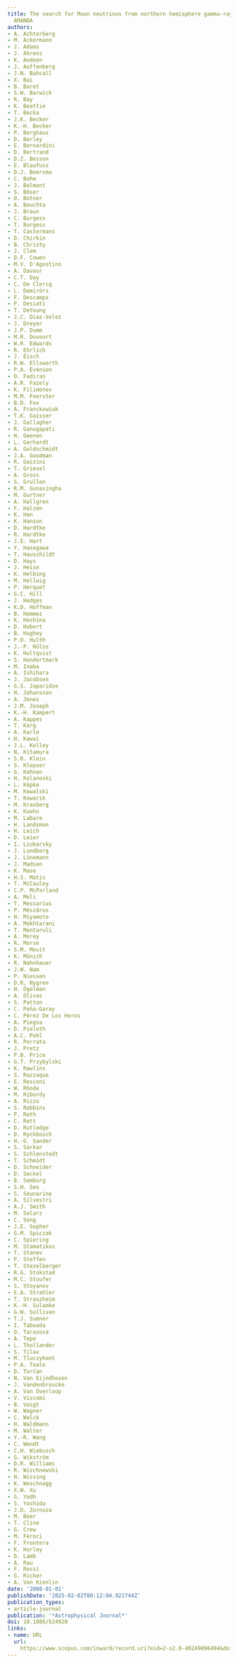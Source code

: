 ```yaml
---
title: The search for Muon neutrinos from northern hemisphere gamma-ray bursts with
  AMANDA
authors:
- A. Achterberg
- M. Ackermann
- J. Adams
- J. Ahrens
- K. Andeen
- J. Auffenberg
- J.N. Bahcall
- X. Bai
- B. Baret
- S.W. Barwick
- R. Bay
- K. Beattie
- T. Becka
- J.K. Becker
- K.-H. Becker
- P. Berghaus
- D. Berley
- E. Bernardini
- D. Bertrand
- D.Z. Besson
- E. Blaufuss
- D.J. Boersma
- C. Bohm
- J. Bolmont
- S. Böser
- O. Botner
- A. Bouchta
- J. Braun
- C. Burgess
- T. Burgess
- T. Castermans
- D. Chirkin
- B. Christy
- J. Clem
- D.F. Cowen
- M.V. D'Agostino
- A. Davour
- C.T. Day
- C. De Clercq
- L. Demirörs
- F. Descamps
- P. Desiati
- T. DeYoung
- J.C. Diaz-Velez
- J. Dreyer
- J.P. Dumm
- M.R. Duvoort
- W.R. Edwards
- R. Ehrlich
- J. Eisch
- R.W. Ellsworth
- P.A. Evenson
- O. Fadiran
- A.R. Fazely
- K. Filimonov
- M.M. Foerster
- B.D. Fox
- A. Franckowiak
- T.K. Gaisser
- J. Gallagher
- R. Ganugapati
- H. Geenen
- L. Gerhardt
- A. Goldschmidt
- J.A. Goodman
- R. Gozzini
- T. Griesel
- A. Gross
- S. Grullon
- R.M. Gunasingha
- M. Gurtner
- A. Hallgren
- F. Halzen
- K. Han
- K. Hanson
- D. Hardtke
- R. Hardtke
- J.E. Hart
- Y. Hasegawa
- T. Hauschildt
- D. Hays
- J. Heise
- K. Helbing
- M. Hellwig
- P. Herquet
- G.C. Hill
- J. Hodges
- K.D. Hoffman
- B. Hommez
- K. Hoshina
- D. Hubert
- B. Hughey
- P.O. Hulth
- J.-P. Hülss
- K. Hultqvist
- S. Hundertmark
- M. Inaba
- A. Ishihara
- J. Jacobsen
- G.S. Japaridze
- H. Johansson
- A. Jones
- J.M. Joseph
- K.-H. Kampert
- A. Kappes
- T. Karg
- A. Karle
- H. Kawai
- J.L. Kelley
- N. Kitamura
- S.R. Klein
- S. Klepser
- G. Kohnen
- H. Kolanoski
- L. Köpke
- M. Kowalski
- T. Kowarik
- M. Krasberg
- K. Kuehn
- M. Labare
- H. Landsman
- H. Leich
- D. Leier
- I. Liubarsky
- J. Lundberg
- J. Lünemann
- J. Madsen
- K. Mase
- H.S. Matis
- T. McCauley
- C.P. McParland
- A. Meli
- T. Messarius
- P. Mészáros
- H. Miyamoto
- A. Mokhtarani
- T. Montaruli
- A. Morey
- R. Morse
- S.M. Movit
- K. Münich
- R. Nahnhauer
- J.W. Nam
- P. Niessen
- D.R. Nygren
- H. Ögelman
- A. Olivas
- S. Patton
- C. Peña-Garay
- C. Pérez De Los Heros
- A. Piegsa
- D. Pieloth
- A.C. Pohl
- R. Porrata
- J. Pretz
- P.B. Price
- G.T. Przybylski
- K. Rawlins
- S. Razzaque
- E. Resconi
- W. Rhode
- M. Ribordy
- A. Rizzo
- S. Robbins
- P. Roth
- C. Rott
- D. Rutledge
- D. Ryckbosch
- H.-G. Sander
- S. Sarkar
- S. Schlenstedt
- T. Schmidt
- D. Schneider
- D. Seckel
- B. Semburg
- S.H. Seo
- S. Seunarine
- A. Silvestri
- A.J. Smith
- M. Solarz
- C. Song
- J.E. Sopher
- G.M. Spiczak
- C. Spiering
- M. Stamatikos
- T. Stanev
- P. Steffen
- T. Stezelberger
- R.G. Stokstad
- M.C. Stoufer
- S. Stoyanov
- E.A. Strahler
- T. Straszheim
- K.-H. Sulanke
- G.W. Sullivan
- T.J. Sumner
- I. Taboada
- O. Tarasova
- A. Tepe
- L. Thollander
- S. Tilav
- M. Tluczykont
- P.A. Toale
- D. Turčan
- N. Van Eijndhoven
- J. Vandenbroucke
- A. Van Overloop
- V. Viscomi
- B. Voigt
- W. Wagner
- C. Walck
- H. Waldmann
- M. Walter
- Y.-R. Wang
- C. Wendt
- C.H. Wiebusch
- G. Wikström
- D.R. Williams
- R. Wischnewski
- H. Wissing
- K. Woschnagg
- X.W. Xu
- G. Yodh
- S. Yoshida
- J.D. Zornoza
- M. Boer
- T. Cline
- G. Crew
- M. Feroci
- F. Frontera
- K. Hurley
- D. Lamb
- A. Rau
- F. Rossi
- G. Ricker
- A. Von Kienlin
date: '2008-01-01'
publishDate: '2025-02-02T00:12:04.921744Z'
publication_types:
- article-journal
publication: '*Astrophysical Journal*'
doi: 10.1086/524920
links:
- name: URL
  url: 
    https://www.scopus.com/inward/record.uri?eid=2-s2.0-40249096494&doi=10.1086%2f524920&partnerID=40&md5=4c0a5fab863dd526ada5ff2edf2bc47f
---
```

